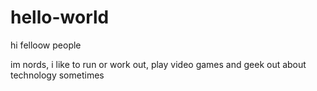 # hello-world

hi felloow people

im nords, i like to run or work out, play video games and geek out about technology sometimes
